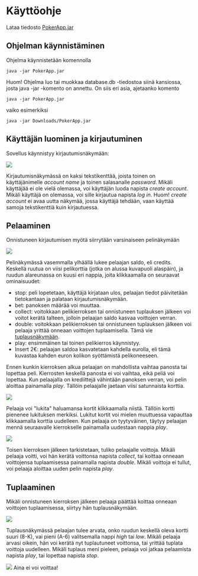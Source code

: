 # Käyttöohje

Lataa tiedosto [PokerApp.jar](https://github.com/Henrikhi/ot-harjoitustyo/releases/tag/loppupalautus)

## Ohjelman käynnistäminen

Ohjelma käynnistetään komennolla 

```
java -jar PokerApp.jar
```
Huom! Ohjelma luo tai muokkaa database.db -tiedostoa siinä kansiossa, josta java -jar -komento on annettu. On siis eri asia, ajetaanko komento
```
java -jar PokerApp.jar
```
vaiko esimerkiksi
```
java -jar Downloads/PokerApp.jar
```

## Käyttäjän luominen ja kirjautuminen

Sovellus käynnistyy kirjautumisnäkymään:

<img src="https://github.com/Henrikhi/ot-harjoitustyo/blob/master/Dokumentaatio/Tiedostoja/kirjautumisNakyma.png">

Kirjautumisnäkymässä on kaksi tekstikenttää, joista toinen on käyttäjänimelle _account name_ ja toinen salasanalle _password_.
Mikäli käyttäjää ei ole vielä olemassa, voi käyttäjän luoda napista _create account_. Mikäli käyttäjä on olemassa, voi sille kirjautua napista _log in_.
Huom! _create account_ ei avaa uutta näkymää, jossa käyttäjä tehdään, vaan käyttää samoja tekstikenttiä kuin kirjautuessa.


## Pelaaminen

Onnistuneen kirjautumisen myötä siirrytään varsinaiseen pelinäkymään

<img src="https://github.com/Henrikhi/ot-harjoitustyo/blob/master/Dokumentaatio/Tiedostoja/peli1.png">

Pelinäkymässä vasemmalla ylhäällä lukee pelaajan saldo, eli credits. Keskellä ruutua on viisi pelikorttia (jotka on alussa kuvapuoli alaspäin),
ja ruudun alareunassa on kuusi eri nappia, joita klikkaamalla on seuraavat ominaisuudet:
* stop: peli lopetetaan, käyttäjä kirjataan ulos, pelaajan tiedot päivitetään
tietokantaan ja palataan kirjautumisnäkymään. 
* bet: panoksen määrää voi muuttaa.
* collect: voitokkaan pelikierroksen tai onnistuneen tuplauksen jälkeen voi voitot kerätä talteen, jolloin pelaajan saldo kasvaa voittojen verran.
* double: voitokkaan pelikierroksen tai onnistuneen tuplauksen jälkeen voi pelaaja yrittää onneaan voittojen tuplaamisella. Tämä vie [tuplausnäkymään](https://github.com/Henrikhi/ot-harjoitustyo/blob/master/Dokumentaatio/kayttoohje.md#Tuplaaminen).
* play: ensimmäinen tai toinen pelikierros käynnistyy.
* Insert 2€: pelaajan saldoa kasvatetaan kahdella eurolla, eli tämä kuvastaa kahden euron kolikon syöttämistä pelikoneeseen.

Ennen kunkin kierroksen alkua pelaajan on mahdollista vaihtaa panosta tai lopettaa peli. Kierrosten keskellä panosta ei voi vaihtaa, eikä peliä voi lopettaa.
Kun pelaajalla on krediittejä vähintään panoksen verran, voi pelin aloittaa painamalla _play_. Tällöin pelaajalle jaetaan viisi satunnaista korttia.

<img src="https://github.com/Henrikhi/ot-harjoitustyo/blob/master/Dokumentaatio/Tiedostoja/peli2.png">

Pelaaja voi "lukita" haluamansa kortit klikkaamalla niistä. Tällöin kortti pienenee lukituksen merkiksi. Lukitut kortit voi mielen muuttuessa vapauttaa klikkaamalla korttia uudelleen. Kun pelaaja on tyytyväinen, täytyy pelaajan mennä seuraavalle kierrokselle painamalla
uudestaan nappia _play_.

<img src="https://github.com/Henrikhi/ot-harjoitustyo/blob/master/Dokumentaatio/Tiedostoja/peli3.png">

Toisen kierroksen jälkeen tarkistetaan, tuliko pelaajalle voittoja. Mikäli pelaaja voitti, voi hän kerätä voittonsa napista _collect_, tai koittaa
onneaan voittojensa tuplaamisessa painamalla napista _double_. Mikäli voittoja ei tullut, voi pelaaja aloittaa uuden pelin napista _play_.

## Tuplaaminen

Mikäli onnistuneen kierroksen jälkeen pelaaja päättää koittaa onneaan voittojen tuplaamisessa, siirtyy hän tuplausnäkymään.

<img src="https://github.com/Henrikhi/ot-harjoitustyo/blob/master/Dokumentaatio/Tiedostoja/tuplaus1.png">

Tuplausnäkymässä pelaajan tulee arvata, onko ruudun keskellä oleva kortti suuri (8-K), vai pieni (A-6) valitsemalla nappi _high_ tai _low_.
Mikäli pelaaja arvasi oikein, hän voi kerätä nyt tuplautuneet voittonsa, tai yrittää tuplata voittoja uudelleen. Mikäli tuplaus meni pieleen,
pelaaja voi jatkaa pelaamista napista _play_, tai lopettaa napista _stop_.

<img src="https://github.com/Henrikhi/ot-harjoitustyo/blob/master/Dokumentaatio/Tiedostoja/tuplaus2.png">
Aina ei voi voittaa!
